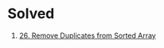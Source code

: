# Solved

1. [26. Remove Duplicates from Sorted Array
](https://leetcode.com/problems/remove-duplicates-from-sorted-array/)
